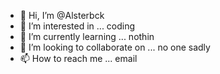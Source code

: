 - 👋 Hi, I’m @Alsterbck 
- 👀 I’m interested in ... coding
- 🌱 I’m currently learning ... nothin
- 💞️ I’m looking to collaborate on ... no one sadly
- 📫 How to reach me ... email

<!---
Alsterbck/Alsterbck is a ✨ special ✨ repository because its `README.md` (this file) appears on your GitHub profile.
You can click the Preview link to take a look at your changes.
--->

